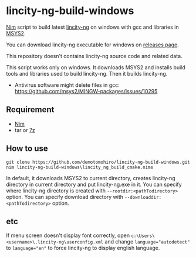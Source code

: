 # lincity-ng-build-windows
[Nim](https://nim-lang.org) script to build latest [lincity-ng](https://github.com/lincity-ng/lincity-ng) on windows with gcc and libraries in [MSYS2](https://www.msys2.org).

You can download lincity-ng executable for windows on [releases page](https://github.com/demotomohiro/lincity-ng-build-windows/releases).

This repository doesn't contains lincity-ng source code and related data.

This script works only on windows. It downloads MSYS2 and installs build tools and libraries used to build lincity-ng. Then it builds lincity-ng.

- Antivirus software might delete files in gcc:
https://github.com/msys2/MINGW-packages/issues/10295

## Requirement
- [Nim](https://nim-lang.org)
- tar or [7z](https://www.7-zip.org)

## How to use
```
git clone https://github.com/demotomohiro/lincity-ng-build-windows.git
nim lincity-ng-build-windows\lincity_ng_build_cmake.nims
```

In default, it downloads MSYS2 to current directory, creates lincity-ng directory in current directory and put lincity-ng.exe in it.
You can specify where lincity-ng directory is created with `--rootdir:<pathTodirectory>` option.
You can specify download directory with `--downloaddir:<pathTodirectory>` option.

## etc
If menu screen doesn't display font correctly, open `c:\Users\<username>\.lincity-ng\userconfig.xml`
and change `language="autodetect"` to `language="en"` to force lincity-ng to display english language.
